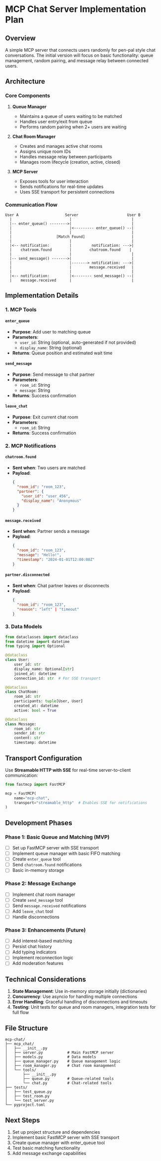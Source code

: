 # MCP Chat Server Implementation Plan

## Overview

A simple MCP server that connects users randomly for pen-pal style chat conversations. The initial version will focus on basic functionality: queue management, random pairing, and message relay between connected users.

## Architecture

### Core Components

1. **Queue Manager**
   - Maintains a queue of users waiting to be matched
   - Handles user entry/exit from queue
   - Performs random pairing when 2+ users are waiting

2. **Chat Room Manager**
   - Creates and manages active chat rooms
   - Assigns unique room IDs
   - Handles message relay between participants
   - Manages room lifecycle (creation, active, closed)

3. **MCP Server**
   - Exposes tools for user interaction
   - Sends notifications for real-time updates
   - Uses SSE transport for persistent connections

### Communication Flow

```
User A                     Server                      User B
  |                          |                           |
  |-- enter_queue() -------->|                           |
  |                          |<--------- enter_queue() --|
  |                          |                           |
  |                    [Match Found]                     |
  |                          |                           |
  |<-- notification:         |         notification: --->|
  |    chatroom.found        |        chatroom.found    |
  |                          |                           |
  |-- send_message() ------->|                           |
  |                          |-------> notification: --->|
  |                          |        message.received   |
  |                          |                           |
  |<-- notification:         |<-------- send_message() --|
  |    message.received      |                           |
```

## Implementation Details

### 1. MCP Tools

#### `enter_queue`
- **Purpose**: Add user to matching queue
- **Parameters**: 
  - `user_id`: String (optional, auto-generated if not provided)
  - `display_name`: String (optional)
- **Returns**: Queue position and estimated wait time

#### `send_message`
- **Purpose**: Send message to chat partner
- **Parameters**:
  - `room_id`: String
  - `message`: String
- **Returns**: Success confirmation

#### `leave_chat`
- **Purpose**: Exit current chat room
- **Parameters**:
  - `room_id`: String
- **Returns**: Success confirmation

### 2. MCP Notifications

#### `chatroom.found`
- **Sent when**: Two users are matched
- **Payload**:
  ```json
  {
    "room_id": "room_123",
    "partner": {
      "user_id": "user_456",
      "display_name": "Anonymous"
    }
  }
  ```

#### `message.received`
- **Sent when**: Partner sends a message
- **Payload**:
  ```json
  {
    "room_id": "room_123",
    "message": "Hello!",
    "timestamp": "2024-01-01T12:00:00Z"
  }
  ```

#### `partner.disconnected`
- **Sent when**: Chat partner leaves or disconnects
- **Payload**:
  ```json
  {
    "room_id": "room_123",
    "reason": "left" | "timeout"
  }
  ```

### 3. Data Models

```python
from dataclasses import dataclass
from datetime import datetime
from typing import Optional

@dataclass
class User:
    user_id: str
    display_name: Optional[str]
    joined_at: datetime
    connection_id: str  # For SSE transport

@dataclass
class ChatRoom:
    room_id: str
    participants: tuple[User, User]
    created_at: datetime
    active: bool = True

@dataclass
class Message:
    room_id: str
    sender_id: str
    content: str
    timestamp: datetime
```

## Transport Configuration

Use **Streamable HTTP with SSE** for real-time server-to-client communication:

```python
from fastmcp import FastMCP

mcp = FastMCP(
    name="mcp-chat",
    transport="streamable_http"  # Enables SSE for notifications
)
```

## Development Phases

### Phase 1: Basic Queue and Matching (MVP)
- [ ] Set up FastMCP server with SSE transport
- [ ] Implement queue manager with basic FIFO matching
- [ ] Create `enter_queue` tool
- [ ] Send `chatroom.found` notifications
- [ ] Basic in-memory storage

### Phase 2: Message Exchange
- [ ] Implement chat room manager
- [ ] Create `send_message` tool
- [ ] Send `message.received` notifications
- [ ] Add `leave_chat` tool
- [ ] Handle disconnections

### Phase 3: Enhancements (Future)
- [ ] Add interest-based matching
- [ ] Persist chat history
- [ ] Add typing indicators
- [ ] Implement reconnection logic
- [ ] Add moderation features

## Technical Considerations

1. **State Management**: Use in-memory storage initially (dictionaries)
2. **Concurrency**: Use asyncio for handling multiple connections
3. **Error Handling**: Graceful handling of disconnections and timeouts
4. **Testing**: Unit tests for queue and room managers, integration tests for full flow

## File Structure

```
mcp-chat/
├── mcp_chat/
│   ├── __init__.py
│   ├── server.py           # Main FastMCP server
│   ├── models.py           # Data models
│   ├── queue_manager.py    # Queue management logic
│   ├── room_manager.py     # Chat room management
│   └── tools/
│       ├── __init__.py
│       ├── queue.py        # Queue-related tools
│       └── chat.py         # Chat-related tools
├── tests/
│   ├── test_queue.py
│   ├── test_room.py
│   └── test_server.py
└── pyproject.toml
```

## Next Steps

1. Set up project structure and dependencies
2. Implement basic FastMCP server with SSE transport
3. Create queue manager with enter_queue tool
4. Test basic matching functionality
5. Add message exchange capabilities